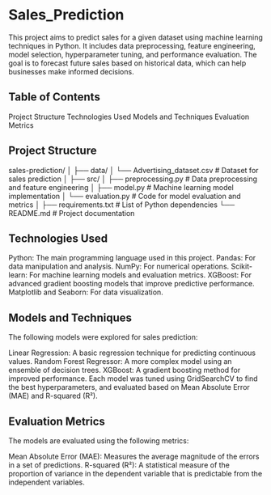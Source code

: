 # Sales_Prediction
This project aims to predict sales for a given dataset using machine learning techniques in Python. It includes data preprocessing, feature engineering, model selection, hyperparameter tuning, and performance evaluation. The goal is to forecast future sales based on historical data, which can help businesses make informed decisions.
## Table of Contents
Project Structure
Technologies Used
Models and Techniques
Evaluation Metrics
## Project Structure
sales-prediction/
│
├── data/
│   └── Advertising_dataset.csv             # Dataset for sales prediction
│
├── src/
│   ├── preprocessing.py           # Data preprocessing and feature engineering
│   ├── model.py                   # Machine learning model implementation
│   └── evaluation.py              # Code for model evaluation and metrics
│
├── requirements.txt               # List of Python dependencies
└── README.md                      # Project documentation
## Technologies Used
Python: The main programming language used in this project.
Pandas: For data manipulation and analysis.
NumPy: For numerical operations.
Scikit-learn: For machine learning models and evaluation metrics.
XGBoost: For advanced gradient boosting models that improve predictive performance.
Matplotlib and Seaborn: For data visualization.
## Models and Techniques
The following models were explored for sales prediction:

Linear Regression: A basic regression technique for predicting continuous values.
Random Forest Regressor: A more complex model using an ensemble of decision trees.
XGBoost: A gradient boosting method for improved performance.
Each model was tuned using GridSearchCV to find the best hyperparameters, and evaluated based on Mean Absolute Error (MAE) and R-squared (R²).
## Evaluation Metrics
The models are evaluated using the following metrics:

Mean Absolute Error (MAE): Measures the average magnitude of the errors in a set of predictions.
R-squared (R²): A statistical measure of the proportion of variance in the dependent variable that is predictable from the independent variables.
